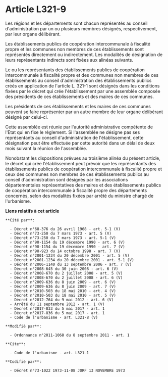 # Article L321-9

Les régions et les départements sont chacun représentés au conseil d'administration par un ou plusieurs membres désignés,
respectivement, par leur organe délibérant. 

Les établissements publics de coopération intercommunale à fiscalité propre et les communes non membres de ces établissements
sont représentés directement ou indirectement. Les modalités de désignation de leurs représentants indirects sont fixées aux
alinéas suivants. 

Le ou les représentants des établissements publics de coopération intercommunale à fiscalité propre et des communes non
membres de ces établissements au conseil d'administration des établissements publics créés en application de l'article L.
321-1 sont désignés dans les conditions fixées par le décret qui crée l'établissement par une assemblée composée des
présidents de ces établissements et des maires de ces communes. 

Les présidents de ces établissements et les maires de ces communes peuvent se faire représenter par un autre membre de leur
organe délibérant désigné par celui-ci. 

Cette assemblée est réunie par l'autorité administrative compétente de l'Etat qui en fixe le règlement. Si l'assemblée ne
désigne pas ses représentants au conseil d'administration de l'établissement, cette désignation peut être effectuée par cette
autorité dans un délai de deux mois suivant la réunion de l'assemblée. 

Nonobstant les dispositions prévues au troisième alinéa du présent article, le décret qui crée l'établissement peut prévoir
que les représentants des établissements publics de coopération intercommunale à fiscalité propre et ceux des communes non
membres de ces établissements publics au conseil d'administration sont désignés par les associations départementales
représentatives des maires et des établissements publics de coopération intercommunale à fiscalité propre des départements
concernés, selon des modalités fixées par arrêté du ministre chargé de l'urbanisme.

**Liens relatifs à cet article**

	**Cité par**:

	  - Décret n°68-376 du 26 avril 1968 - art. 5-1 (V)
	  - Décret n°73-250 du 7 mars 1973 - art. 5 (V)
	  - Décret n°73-250 du 7 mars 1973 - art. 5-1 (V)
	  - Décret n°90-1154 du 19 décembre 1990 - art. 6 (V)
	  - Décret n°90-1154 du 19 décembre 1990 - art. 7 (V)
	  - Décret n°98-923 du 14 octobre 1998 - art. 7 (V)
	  - Décret n°2001-1234 du 20 décembre 2001 - art. 5 (V)
	  - Décret n°2001-1234 du 20 décembre 2001 - art. 5-1 (V)
	  - Décret n°2006-1140 du 13 septembre 2006 - art. 7 (V)
	  - Décret n°2008-645 du 30 juin 2008 - art. 6 (V)
	  - Décret n°2008-670 du 2 juillet 2008 - art. 5 (V)
	  - Décret n°2008-670 du 2 juillet 2008 - art. 6 (V)
	  - Décret n°2009-636 du 8 juin 2009 - art. 6 (V)
	  - Décret n°2009-636 du 8 juin 2009 - art. 7 (V)
	  - Décret n°2010-503 du 18 mai 2010 - art. 4 (V)
	  - Décret n°2010-503 du 18 mai 2010 - art. 5 (V)
	  - Décret n°2012-764 du 9 mai 2012 - art. 6 (V)
	  - Arrêté du 11 septembre 2012 - art. 1 (V)
	  - Décret n°2017-833 du 5 mai 2017 - art. 1
	  - Décret n°2017-836 du 5 mai 2017 - art. 1
	  - Code de l'urbanisme - art. L321-8 (V)

	**Modifié par**:

	  - Ordonnance n°2011-1068 du 8 septembre 2011 - art. 1

	**Cite**:

	  - Code de l'urbanisme - art. L321-1

	**Codifié par**:

	  - Décret n°73-1022 1973-11-08 JORF 13 NOVEMBRE 1973
